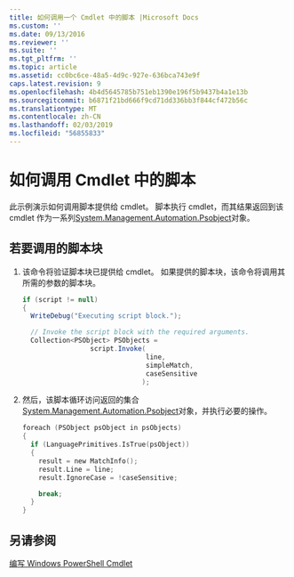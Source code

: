 ```yaml
---
title: 如何调用一个 Cmdlet 中的脚本 |Microsoft Docs
ms.custom: ''
ms.date: 09/13/2016
ms.reviewer: ''
ms.suite: ''
ms.tgt_pltfrm: ''
ms.topic: article
ms.assetid: cc0bc6ce-48a5-4d9c-927e-636bca743e9f
caps.latest.revision: 9
ms.openlocfilehash: 4b4d5645785b751eb1390e196f5b9437b4a1e13b
ms.sourcegitcommit: b6871f21bd666f9cd71dd336bb3f844cf472b56c
ms.translationtype: MT
ms.contentlocale: zh-CN
ms.lasthandoff: 02/03/2019
ms.locfileid: "56855833"
---
```

# <a name="how-to-invoke-scripts-within-a-cmdlet"></a>如何调用 Cmdlet 中的脚本

此示例演示如何调用脚本提供给 cmdlet。 脚本执行 cmdlet，而其结果返回到该 cmdlet 作为一系列[System.Management.Automation.Psobject](/dotnet/api/System.Management.Automation.PSObject)对象。

## <a name="to-invoke-a-script-block"></a>若要调用的脚本块

1. 该命令将验证脚本块已提供给 cmdlet。 如果提供的脚本块，该命令将调用其所需的参数的脚本块。

    ```csharp
    if (script != null)
    {
      WriteDebug("Executing script block.");

      // Invoke the script block with the required arguments.
      Collection<PSObject> PSObjects =
                     script.Invoke(
                                   line,
                                   simpleMatch,
                                   caseSensitive
                                  );
    ```

2. 然后，该脚本循环访问返回的集合[System.Management.Automation.Psobject](/dotnet/api/System.Management.Automation.PSObject)对象，并执行必要的操作。

    ```c
    foreach (PSObject psObject in psObjects)
    {
      if (LanguagePrimitives.IsTrue(psObject))
      {
        result = new MatchInfo();
        result.Line = line;
        result.IgnoreCase = !caseSensitive;

        break;
      }
    }

    ```

## <a name="see-also"></a>另请参阅

[编写 Windows PowerShell Cmdlet](./writing-a-windows-powershell-cmdlet.md)
